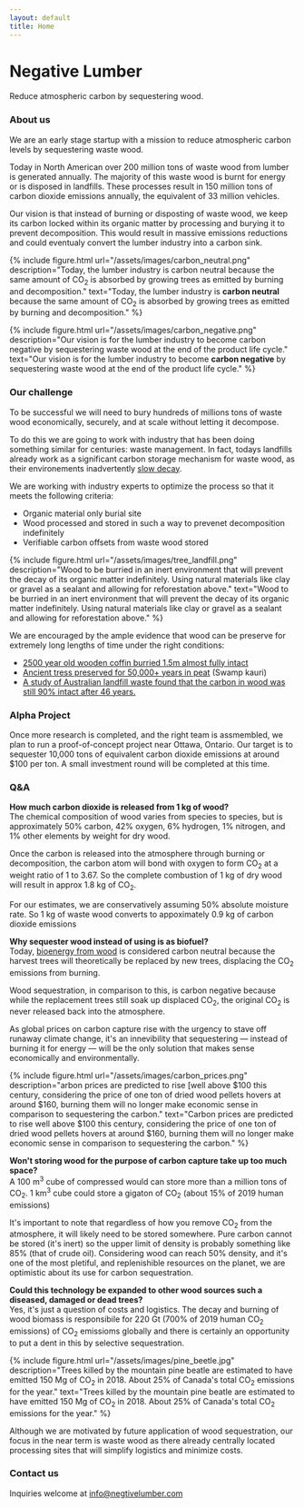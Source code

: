 ```yaml
---
layout: default
title: Home
---
```




<h1 class="mt-5">
	Negative Lumber
</h1>

<p class="lead">
 	Reduce atmospheric carbon by sequestering wood.
</p>


### About us

We are an early stage startup with a mission to reduce atmospheric carbon levels by sequestering waste wood.

Today in North American over 200 million tons of waste wood from lumber is generated annually. The majority of this waste wood is burnt for energy or is disposed in landfills. These processes result in 150 million tons of carbon dioxide emissions annually, the equivalent of 33 million vehicles.

Our vision is that instead of burning or disposting of waste wood, we keep its carbon locked within its organic matter by processing and burying it to prevent decomposition. This would result in massive emissions reductions and could eventualy convert the lumber industry into a carbon sink.

{% include figure.html url="/assets/images/carbon_neutral.png" description="Today, the lumber industry is carbon neutral because the same amount of CO<sub>2</sub> is absorbed by growing trees as emitted by burning and decomposition." text="Today, the lumber industry is <b>carbon neutral</b> because the same amount of CO<sub>2</sub> is absorbed by growing trees as emitted by burning and decomposition." %}

{% include figure.html url="/assets/images/carbon_negative.png" description="Our vision is for the lumber industry to become carbon negative by sequestering waste wood at the end of the product life cycle." text="Our vision is for the lumber industry to become <b>carbon negative</b> by sequestering waste wood at the end of the product life cycle." %}

### Our challenge

To be successful we will need to bury hundreds of millions tons of waste wood economically, securely, and at scale without letting it decompose.

To do this we are going to work with industry that has been doing something similar for centuries: waste management. In fact, todays landfills already work as a significant carbon storage mechanism for waste wood, as their environements inadvertently [slow decay](https://www.sciencedirect.com/science/article/abs/pii/S0956053X07004047).

We are working with industry experts to optimize the process so that it meets the following criteria:
  - Organic material only burial site
  - Wood processed and stored in such a way to prevenet decomposition indefinitely
  - Verifiable carbon offsets from waste wood stored

{% include figure.html url="/assets/images/tree_landfill.png" description="Wood to be burried in an inert environment that will prevent the decay of its organic matter indefinitely. Using natural materials like clay or gravel as a sealant and allowing for reforestation above." text="Wood to be burried in an inert environment that will prevent the decay of its organic matter indefinitely. Using natural materials like clay or gravel as a sealant and allowing for reforestation above." %}

We are encouraged by the ample evidence that wood can be preserve for extremely long lengths of time under the right conditions:
  - [2500 year old wooden coffin burried 1.5m almost fully intact](http://www.china.org.cn/english/MATERIAL/192520.htm)
  - [Ancient tress preserved for 50,000+ years in peat](https://en.wikipedia.org/wiki/Swamp_kauri) (Swamp kauri)
  - [A study of Australian landfill waste found that the carbon in wood was still 90% intact after 46 years.](https://www.sciencedirect.com/science/article/abs/pii/S0956053X07004047)

### Alpha Project

Once more research is completed, and the right team is assmembled, we plan to run a proof-of-concept project near Ottawa, Ontario. Our target is to sequester 10,000 tons of equivalent carbon dioxide emissions at around $100 per ton. A small investment round will be completed at this time.

### Q&A

**How much carbon dioxide is released from 1 kg of wood?**  
The chemical composition of wood varies from species to species, but is approximately 50% carbon, 42% oxygen, 6% hydrogen, 1% nitrogen, and 1% other elements by weight for dry wood. 

Once the carbon is released into the atmosphere through burning or decomposition, the carbon atom will bond with oxygen to form CO<sub>2</sub> at a weight ratio of 1 to 3.67. So the complete combustion of 1 kg of dry wood will result in approx 1.8 kg of CO<sub>2</sub>.

For our estimates, we are conservatively assuming 50% absolute moisture rate. So 1 kg of waste wood converts to appoximately 0.9 kg of carbon dioxide emissions

**Why sequester wood instead of using is as biofuel?**  
Today, [bioenergy from wood](https://www.pbl.nl/en/publications/climate-effects-of-wood-used-for-bioenergy) is considered carbon neutral because the harvest trees will theoretically be replaced by new trees, displacing the CO<sub>2</sub> emissions from burning. 

Wood sequestration, in comparison to this, is carbon negative because while the replacement trees still soak up displaced CO<sub>2</sub>, the original CO<sub>2</sub> is never released back into the atmosphere. 

As global prices on carbon capture rise with the urgency to stave off runaway climate change, it's an innevibility that sequestering — instead of burning it for energy — will be the only solution that makes sense economically and environmentally.

{% include figure.html url="/assets/images/carbon_prices.png" description="arbon prices are predicted to rise [well above $100 this century, considering the price of one ton of dried wood pellets hovers at around $160, burning them will no longer make economic sense in comparison to sequestering the carbon." text="Carbon prices are predicted to rise well above $100 this century, considering the price of one ton of dried wood pellets hovers at around $160, burning them will no longer make economic sense in comparison to sequestering the carbon." %}

**Won't storing wood for the purpose of carbon capture take up too much space?**  
A 100 m<sup>3</sup> cube of compressed would can store more than a million tons of CO<sub>2</sub>. 1 km<sup>3</sup> cube could store a gigaton of CO<sub>2</sub> (about 15% of 2019 human emissions)

It's important to note that regardless of how you remove CO<sub>2</sub> from the atmosphere, it will likely need to be stored somewhere. Pure carbon cannot be stored (it's inert) so the upper limit of density is probably something like 85% (that of crude oil). Considering wood can reach 50% density, and it's one of the most pletiful, and replenishible resources on the planet, we are optimistic about its use for carbon sequestration.

**Could this technology be expanded to other wood sources such a diseased, damaged or dead trees?**  
Yes, it's just a question of costs and logistics. The decay and burning of wood biomass is responsibile for 220 Gt (700% of 2019 human CO<sub>2</sub> emissions) of CO<sub>2</sub> emissioms globally and there is certainly an opportunity to put a dent in this by selective sequestration.

{% include figure.html url="/assets/images/pine_beetle.jpg" description="Trees killed by the mountain pine beatle are estimated to have emitted 150 Mg of CO<sub>2</sub> in 2018. About 25% of Canada's total CO<sub>2</sub> emissions for the year." text="Trees killed by the mountain pine beatle are estimated to have emitted 150 Mg of CO<sub>2</sub> in 2018. About 25% of Canada's total CO<sub>2</sub> emissions for the year." %}

Although we are motivated by future application of wood sequestration, our focus in the near term is waste wood as there already centrally located processing sites that will simplify logistics and minimize costs.

### Contact us

Inquiries welcome at <info@negtivelumber.com>
